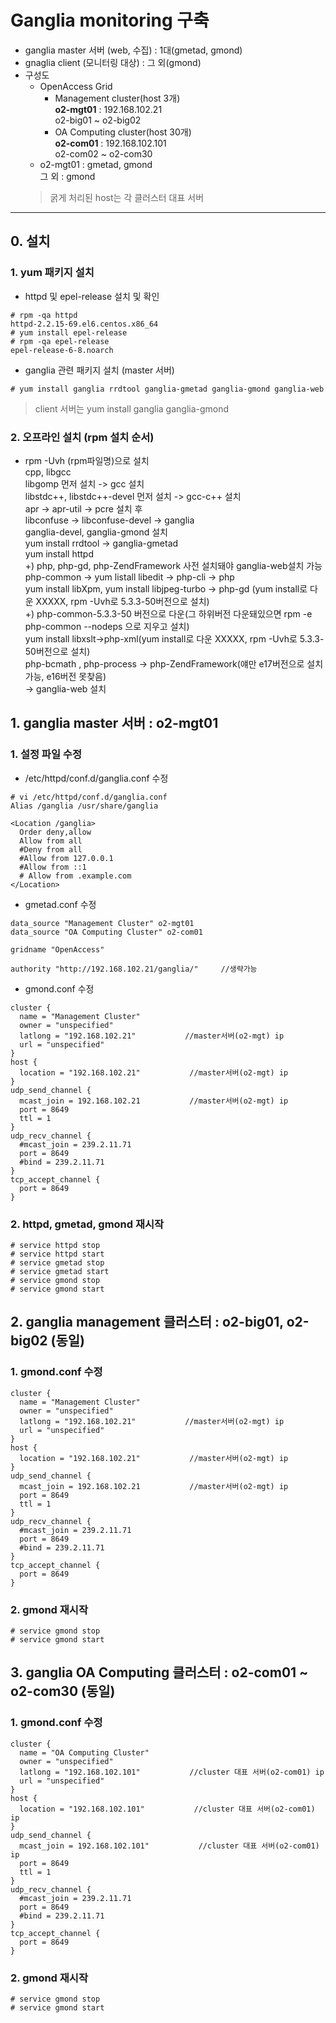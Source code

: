 # Ganglia monitoring 구축
- ganglia master 서버 (web, 수집) : 1대(gmetad, gmond)
- gnaglia client (모니터링 대상) : 그 외(gmond)
- 구성도   
    - OpenAccess Grid   
        - Management cluster(host 3개)   
            **o2-mgt01** : 192.168.102.21   
            o2-big01 ~ o2-big02    
        - OA Computing cluster(host 30개)   
            **o2-com01**  : 192.168.102.101   
            o2-com02 ~ o2-com30    
    - o2-mgt01 : gmetad, gmond   
    그 외 : gmond   
    > 굵게 처리된 host는 각 클러스터 대표 서버
---
## 0. 설치
### 1. yum 패키지 설치
- httpd 및 epel-release 설치 및 확인
```linux
# rpm -qa httpd
httpd-2.2.15-69.el6.centos.x86_64
# yum install epel-release
# rpm -qa epel-release
epel-release-6-8.noarch
```
- ganglia 관련 패키지 설치 (master 서버)
```linux
# yum install ganglia rrdtool ganglia-gmetad ganglia-gmond ganglia-web
```
> client 서버는 yum install ganglia ganglia-gmond
### 2. 오프라인 설치 (rpm 설치 순서)
- rpm -Uvh (rpm파일명)으로 설치   
    cpp, libgcc   
    libgomp 먼저 설치 -> gcc 설치   
    libstdc++, libstdc++-devel 먼저 설치 -> gcc-c++ 설치   
    apr -> apr-util -> pcre 설치 후    
    libconfuse -> libconfuse-devel -> ganglia   
    ganglia-devel, ganglia-gmond 설치   
    yum install rrdtool -> ganglia-gmetad   
    yum install httpd   
    +) php, php-gd, php-ZendFramework 사전 설치돼야 ganglia-web설치 가능   
    php-common -> yum listall libedit -> php-cli -> php   
    yum install libXpm, yum install libjpeg-turbo -> php-gd    (yum install로 다운 XXXXX, rpm -Uvh로 5.3.3-50버전으로 설치)   
    +) php-common-5.3.3-50 버전으로 다운(그 하위버전 다운돼있으면 rpm -e php-common --nodeps 으로 지우고 설치)   
    yum install libxslt->php-xml(yum install로 다운 XXXXX, rpm -Uvh로 5.3.3-50버전으로 설치)   
    php-bcmath , php-process -> php-ZendFramework(얘만 e17버전으로 설치 가능, e16버전 못찾음)    
    -> ganglia-web 설치
## 1. ganglia master 서버 : o2-mgt01
### 1. 설정 파일 수정
- /etc/httpd/conf.d/ganglia.conf 수정
```linux
# vi /etc/httpd/conf.d/ganglia.conf 
Alias /ganglia /usr/share/ganglia

<Location /ganglia>
  Order deny,allow
  Allow from all
  #Deny from all
  #Allow from 127.0.0.1
  #Allow from ::1
  # Allow from .example.com
</Location>
```
- gmetad.conf 수정
```linux
data_source "Management Cluster" o2-mgt01
data_source "OA Computing Cluster" o2-com01

gridname "OpenAccess"

authority "http://192.168.102.21/ganglia/"     //생략가능
```
- gmond.conf 수정
```linux
cluster {
  name = "Management Cluster"
  owner = "unspecified"
  latlong = "192.168.102.21"           //master서버(o2-mgt) ip
  url = "unspecified"
}
host {
  location = "192.168.102.21"           //master서버(o2-mgt) ip
}
udp_send_channel {
  mcast_join = 192.168.102.21           //master서버(o2-mgt) ip
  port = 8649
  ttl = 1
}
udp_recv_channel {
  #mcast_join = 239.2.11.71
  port = 8649
  #bind = 239.2.11.71
}
tcp_accept_channel {
  port = 8649
}
```
### 2. httpd, gmetad, gmond 재시작
```linux
# service httpd stop
# service httpd start
# service gmetad stop
# service gmetad start
# service gmond stop
# service gmond start
```
## 2. ganglia management 클러스터 : o2-big01, o2-big02 (동일)
### 1. gmond.conf 수정
```linux
cluster {
  name = "Management Cluster"
  owner = "unspecified"
  latlong = "192.168.102.21"           //master서버(o2-mgt) ip
  url = "unspecified"
}
host {
  location = "192.168.102.21"           //master서버(o2-mgt) ip
}
udp_send_channel {
  mcast_join = 192.168.102.21           //master서버(o2-mgt) ip
  port = 8649
  ttl = 1
}
udp_recv_channel {
  #mcast_join = 239.2.11.71
  port = 8649
  #bind = 239.2.11.71
}
tcp_accept_channel {
  port = 8649
}
```
### 2. gmond 재시작
```linux
# service gmond stop
# service gmond start
```
## 3. ganglia OA Computing 클러스터 : o2-com01 ~ o2-com30 (동일)
### 1. gmond.conf 수정
```linux
cluster {
  name = "OA Computing Cluster"
  owner = "unspecified"
  latlong = "192.168.102.101"           //cluster 대표 서버(o2-com01) ip
  url = "unspecified"
}
host {
  location = "192.168.102.101"           //cluster 대표 서버(o2-com01) ip
}
udp_send_channel {
  mcast_join = 192.168.102.101"           //cluster 대표 서버(o2-com01) ip
  port = 8649
  ttl = 1
}
udp_recv_channel {
  #mcast_join = 239.2.11.71
  port = 8649
  #bind = 239.2.11.71
}
tcp_accept_channel {
  port = 8649
}
```
### 2. gmond 재시작
```linux
# service gmond stop
# service gmond start
```
